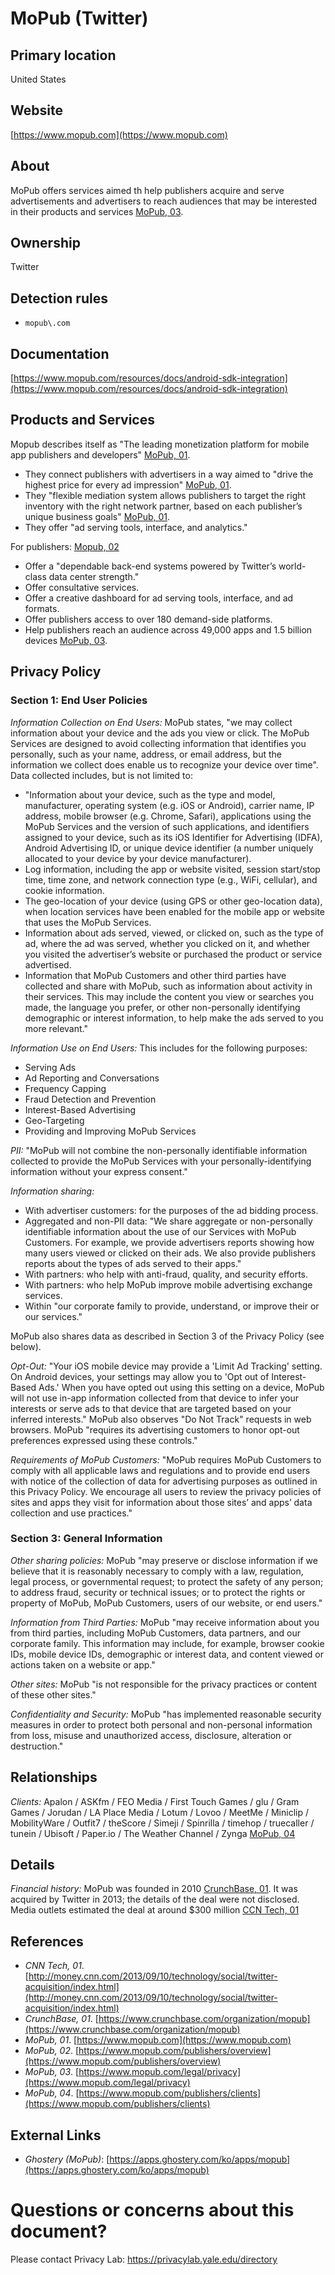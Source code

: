 # MoPub (Twitter)

## Primary location
United States

## Website
[https://www.mopub.com](https://www.mopub.com)

## About
MoPub offers services aimed th help publishers acquire and serve advertisements and advertisers to reach audiences that may be interested in their products and services [MoPub, 03](https://www.mopub.com/legal/privacy).

## Ownership
Twitter

## Detection rules
* `mopub\.com`

## Documentation
[https://www.mopub.com/resources/docs/android-sdk-integration](https://www.mopub.com/resources/docs/android-sdk-integration)

## Products and Services
Mopub describes itself as "The leading monetization platform for mobile app publishers and developers"  [MoPub, 01](https://www.mopub.com).  

* They connect publishers with advertisers in a way aimed to "drive the highest price for every ad impression" [MoPub, 01](https://www.mopub.com).
* They "flexible mediation system allows publishers to target the right inventory with the right network partner, based on each publisher’s unique business goals" [MoPub, 01](https://www.mopub.com).
* They offer "ad serving tools, interface, and analytics."

For publishers:  [Mopub, 02](https://www.mopub.com/publishers/overview)
* Offer a "dependable back-end systems powered by Twitter’s world-class data center strength."
* Offer consultative services.
* Offer a creative dashboard for ad serving tools, interface, and ad formats.
* Offer publishers access to over 180 demand-side platforms.
* Help publishers reach an audience across 49,000 apps and 1.5 billion devices [MoPub, 03](https://www.mopub.com/dsp/overview).

## Privacy Policy

### Section 1: End User Policies
_Information Collection on End Users:_ MoPub states, "we may collect information about your device and the ads you view or click. The MoPub Services are designed to avoid collecting information that identifies you personally, such as your name, address, or email address, but the information we collect does enable us to recognize your device over time". Data collected includes, but is not limited to:

* "Information about your device, such as the type and model, manufacturer, operating system (e.g. iOS or Android), carrier name, IP address, mobile browser (e.g. Chrome, Safari), applications using the MoPub Services and the version of such applications, and identifiers assigned to your device, such as its iOS Identifier for Advertising (IDFA), Android Advertising ID, or unique device identifier (a number uniquely allocated to your device by your device manufacturer).
* Log information, including the app or website visited, session start/stop time, time zone, and network connection type (e.g., WiFi, cellular), and cookie information.
* The geo-location of your device (using GPS or other geo-location data), when location services have been enabled for the mobile app or website that uses the MoPub Services.
* Information about ads served, viewed, or clicked on, such as the type of ad, where the ad was served, whether you clicked on it, and whether you visited the advertiser’s website or purchased the product or service advertised.
* Information that MoPub Customers and other third parties have collected and share with MoPub, such as information about activity in their services. This may include the content you view or searches you made, the language you prefer, or other non-personally identifying demographic or interest information, to help make the ads served to you more relevant."  

_Information Use on End Users:_ This includes for the following purposes:

* Serving Ads
* Ad Reporting and Conversations
* Frequency Capping
* Fraud Detection and Prevention
* Interest-Based Advertising
* Geo-Targeting
* Providing and Improving MoPub Services

_PII:_ "MoPub will not combine the non-personally identifiable information collected to provide the MoPub Services with your personally-identifying information without your express consent." 

_Information sharing:_ 

* With advertiser customers: for the purposes of the ad bidding process.
* Aggregated and non-PII data: "We share aggregate or non-personally identifiable information about the use of our Services with MoPub Customers. For example, we provide advertisers reports showing how many users viewed or clicked on their ads. We also provide publishers reports about the types of ads served to their apps."
* With partners: who help with anti-fraud, quality, and security efforts.
* With partners: who help MoPub improve mobile advertising exchange services.
* Within "our corporate family to provide, understand, or improve their or our services."

MoPub also shares data as described in Section 3 of the Privacy Policy (see below).  

_Opt-Out:_ "Your iOS mobile device may provide a 'Limit Ad Tracking' setting. On Android devices, your settings may allow you to 'Opt out of Interest-Based Ads.' When you have opted out using this setting on a device, MoPub will not use in-app information collected from that device to infer your interests or serve ads to that device that are targeted based on your inferred interests." MoPub also observes "Do Not Track" requests in web browsers. MoPub "requires its advertising customers to honor opt-out preferences expressed using these controls."  

_Requirements of MoPub Customers:_ "MoPub requires MoPub Customers to comply with all applicable laws and regulations and to provide end users with notice of the collection of data for advertising purposes as outlined in this Privacy Policy. We encourage all users to review the privacy policies of sites and apps they visit for information about those sites’ and apps’ data collection and use practices."  

### Section 3: General Information
_Other sharing policies:_ MoPub "may preserve or disclose information if we believe that it is reasonably necessary to comply with a law, regulation, legal process, or governmental request; to protect the safety of any person; to address fraud, security or technical issues; or to protect the rights or property of MoPub, MoPub Customers, users of our website, or end users."

_Information from Third Parties:_ MoPub "may receive information about you from third parties, including MoPub Customers, data partners, and our corporate family. This information may include, for example, browser cookie IDs, mobile device IDs, demographic or interest data, and content viewed or actions taken on a website or app."  

_Other sites:_ MoPub "is not responsible for the privacy practices or content of these other sites."  

_Confidentiality and Security:_ MoPub "has implemented reasonable security measures in order to protect both personal and non-personal information from loss, misuse and unauthorized access, disclosure, alteration or destruction."

## Relationships
_Clients:_ Apalon / ASKfm / FEO Media / First Touch Games / glu / Gram Games / Jorudan / LA Place Media / Lotum / Lovoo / MeetMe / Miniclip / MobilityWare / Outfit7 / theScore / Simeji / Spinrilla / timehop / truecaller / tunein / Ubisoft / Paper.io / The Weather Channel / Zynga [MoPub, 04](https://www.mopub.com/publishers/clients)

## Details
_Financial history:_ MoPub was founded in 2010 [CrunchBase, 01](https://www.crunchbase.com/organization/mopub). It was acquired by Twitter in 2013; the details of the deal were not disclosed. Media outlets estimated the deal at around $300 million [CCN Tech, 01](http://money.cnn.com/2013/09/10/technology/social/twitter-acquisition/index.html)

## References
* _CNN Tech, 01_. [http://money.cnn.com/2013/09/10/technology/social/twitter-acquisition/index.html](http://money.cnn.com/2013/09/10/technology/social/twitter-acquisition/index.html)  
* _CrunchBase, 01_. [https://www.crunchbase.com/organization/mopub](https://www.crunchbase.com/organization/mopub)
* _MoPub, 01_. [https://www.mopub.com](https://www.mopub.com)  
* _MoPub, 02_. [https://www.mopub.com/publishers/overview](https://www.mopub.com/publishers/overview)  
* _MoPub, 03_. [https://www.mopub.com/legal/privacy](https://www.mopub.com/legal/privacy)  
* _MoPub, 04_. [https://www.mopub.com/publishers/clients](https://www.mopub.com/publishers/clients)

## External Links
* _Ghostery (MoPub)_: [https://apps.ghostery.com/ko/apps/mopub](https://apps.ghostery.com/ko/apps/mopub)

# Questions or concerns about this document?
Please contact Privacy Lab: https://privacylab.yale.edu/directory
